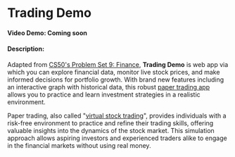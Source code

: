 # Trading Demo
#### Video Demo:  Coming soon
#### Description:

Adapted from [CS50's Problem Set 9: Finance](https://cs50.harvard.edu/x/2024/psets/9/finance/), **Trading Demo** is web app via which you can explore financial data, monitor live stock prices, and make informed decisions for portfolio growth. With brand new features including an interactive graph with historical data, this robust [paper trading app](https://tradingdemo.vercel.app/) allows you to practice and learn investment strategies in a realistic environment.

Paper trading, also called "[virtual stock trading](https://en.wikipedia.org/wiki/Stock_market_simulator)", provides individuals with a risk-free environment to practice and refine their trading skills, offering valuable insights into the dynamics of the stock market. This simulation approach allows aspiring investors and experienced traders alike to engage in the financial markets without using real money.